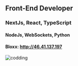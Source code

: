 ## Front-End Developer


### NextJs, React, TypeScript
#### NodeJs, WebSockets, Python


#### Bloxx: http://46.41.137.197

![codding](https://user-images.githubusercontent.com/118133808/216460442-608378b9-6cf0-4cc3-a763-2fb402fc19c1.gif)
